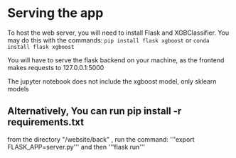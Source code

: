 # Serving the app

To host the web server, you will need to install Flask and XGBClassifier.
You may do this with the commands:
`pip install flask xgboost` or `conda install flask xgboost`

You will have to serve the flask backend on your machine, as the frontend makes requests to 127.0.0.1:5000

The jupyter notebook does not include the xgboost model, only sklearn models

## Alternatively, You can run pip install -r requirements.txt

from the directory "/website/back" , run the command: '''export FLASK_APP=server.py''' and then '''flask run'''

